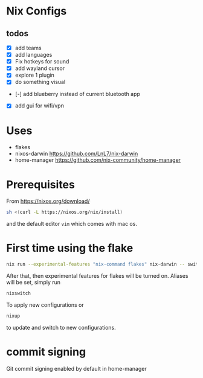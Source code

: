 # Nix Configs

## todos
- [x] add teams
- [x] add languages
- [x] Fix hotkeys for sound
- [x] add wayland cursor
- [x] explore 1 plugin
- [x] do something visual
- [-] add blueberry instead of current bluetooth app
- [x] add gui for wifi/vpn

# Uses

- flakes 
- nixos-darwin https://github.com/LnL7/nix-darwin
- home-manager https://github.com/nix-community/home-manager

# Prerequisites

From https://nixos.org/download/

```bash
sh <(curl -L https://nixos.org/nix/install)

```

and the default editor `vim` which comes with mac os.

# First time using the flake


```bash
nix run --experimental-features "nix-command flakes" nix-darwin -- switch --flake .#darwinConfigurations.Alexanders-MBP
```


After that, then experimental features for flakes will be turned on. Aliases will be set, simply run

```bash
nixswitch
```

To apply new configurations or 

```bash
nixup
```

to update and switch to new configurations.

# commit signing

Git commit signing enabled by default in home-manager
